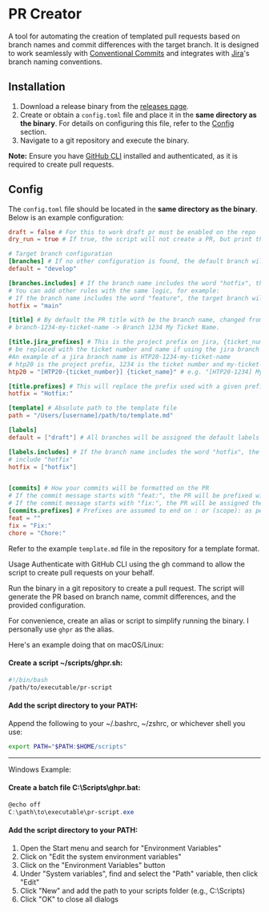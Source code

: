 # PR Creator

A tool for automating the creation of templated pull requests based on branch names and commit differences with the target branch. It is designed to work seamlessly with [Conventional Commits](https://www.conventionalcommits.org/en/v1.0.0/) and integrates with [Jira](http://jira.com/)'s branch naming conventions.

## Installation

1. Download a release binary from the [releases page](https://github.com/nandosobral03/pr-creator/releases).
2. Create or obtain a `config.toml` file and place it in the **same directory as the binary**. For details on configuring this file, refer to the [Config](#config) section.
3. Navigate to a git repository and execute the binary.

**Note:** Ensure you have [GitHub CLI](https://cli.github.com/) installed and authenticated, as it is required to create pull requests.

## Config

The `config.toml` file should be located in the **same directory as the binary**. Below is an example configuration:

```toml
draft = false # For this to work draft pr must be enabled on the repo
dry_run = true # If true, the script will not create a PR, but print the command that would be executed

# Target branch configuration
[branches] # If no other configuration is found, the default branch will be used
default = "develop"

[branches.includes] # If the branch name includes the word "hotfix", the target branch will be "main"
# You can add other rules with the same logic, for example:
# If the branch name includes the word "feature", the target branch will be "develop"
hotfix = "main"

[title] # By default the PR title with be the branch name, changed from kebab case to title case e.g.
# branch-1234-my-ticket-name -> Branch 1234 My Ticket Name.

[title.jira_prefixes] # This is the project prefix on jira, {ticket_number} and {ticket_name} will
# be replaced with the ticket number and name if using the jira branch naming convention
#An example of a jira branch name is HTP20-1234-my-ticket-name
# htp20 is the project prefix, 1234 is the ticket number and my-ticket-name is the ticket name
htp20 = "[HTP20-{ticket_number}] {ticket_name}" # e.g. "[HTP20-1234] My ticket name"

[title.prefixes] # This will replace the prefix used with a given prefix
hotfix = "Hotfix:"

[template] # Absolute path to the template file
path = "/Users/[username]/path/to/template.md"

[labels]
default = ["draft"] # All branches will be assigned the default labels

[labels.includes] # If the branch name includes the word "hotfix", the labels will also
# include "hotfix"
hotfix = ["hotfix"]


[commits] # How your commits will be formatted on the PR
# If the commit message starts with "feat:", the PR will be prefixed with the text ""
# If the commit message starts with "fix:", the PR will be assigned the label "Fix: "
[commits.prefixes] # Prefixes are assumed to end on : or (scope): as per conventional commits
feat = ""
fix = "Fix:"
chore = "Chore:"
```

Refer to the example `template.md` file in the repository for a template format.

Usage
Authenticate with GitHub CLI using the gh command to allow the script to create pull requests on your behalf.

Run the binary in a git repository to create a pull request. The script will generate the PR based on branch name, commit differences, and the provided configuration.

For convenience, create an alias or script to simplify running the binary. I personally use `ghpr` as the alias.

Here's an example doing that on macOS/Linux:

#### Create a script ~/scripts/ghpr.sh:

```bash
#!/bin/bash
/path/to/executable/pr-script
```

#### Add the script directory to your PATH:

Append the following to your ~/.bashrc, ~/zshrc, or whichever shell you use:

```bash
export PATH="$PATH:$HOME/scripts"
```

---

Windows Example:

#### Create a batch file C:\Scripts\ghpr.bat:

```Powershell
@echo off
C:\path\to\executable\pr-script.exe
```

#### Add the script directory to your PATH:

1. Open the Start menu and search for "Environment Variables"
2. Click on "Edit the system environment variables"
3. Click on the "Environment Variables" button
4. Under "System variables", find and select the "Path" variable, then click "Edit"
5. Click "New" and add the path to your scripts folder (e.g., C:\Scripts)
6. Click "OK" to close all dialogs
